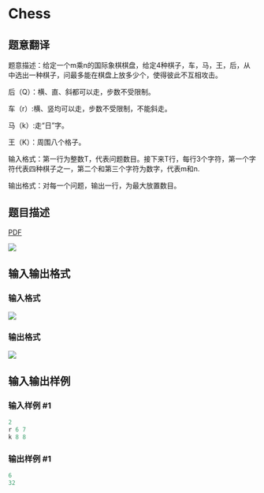 # Chess

## 题意翻译

题意描述：给定一个m乘n的国际象棋棋盘，给定4种棋子，车，马，王，后，从中选出一种棋子，问最多能在棋盘上放多少个，使得彼此不互相攻击。

后（Q）：横、直、斜都可以走，步数不受限制。

车（r）:横、竖均可以走，步数不受限制，不能斜走。

马（k）:走“日”字。

王（K）：周围八个格子。

输入格式：第一行为整数T，代表问题数目。接下来T行，每行3个字符，第一个字符代表四种棋子之一，第二个和第三个字符为数字，代表m和n.

输出格式：对每一个问题，输出一行，为最大放置数目。

## 题目描述

[problemUrl]: https://uva.onlinejudge.org/index.php?option=com_onlinejudge&Itemid=8&category=4&page=show_problem&problem=214

[PDF](https://uva.onlinejudge.org/external/2/p278.pdf)

![](https://cdn.luogu.com.cn/upload/vjudge_pic/UVA278/f1f4f04fef4d4fa936fa3b861c582b497aeffbf6.png)

## 输入输出格式

### 输入格式

![](https://cdn.luogu.com.cn/upload/vjudge_pic/UVA278/2b14ec55932c169668636707d66593eb29d3d4e0.png)

### 输出格式

![](https://cdn.luogu.com.cn/upload/vjudge_pic/UVA278/722ddd8c5ba1713b91d6657de5e69e93944b4875.png)

## 输入输出样例

### 输入样例 #1

```cpp
2
r 6 7
k 8 8
```


### 输出样例 #1

```cpp
6
32
```


